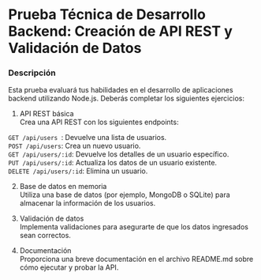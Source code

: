 # Prueba Técnica de Desarrollo Backend: Creación de API REST y Validación de Datos

### Descripción  
Esta prueba evaluará tus habilidades en el desarrollo de aplicaciones backend utilizando Node.js. Deberás completar los siguientes ejercicios:

1. API REST básica  
Crea una API REST con los siguientes endpoints:

```GET /api/users ```: Devuelve una lista de usuarios.  
```POST /api/users```: Crea un nuevo usuario.  
```GET /api/users/:id```: Devuelve los detalles de un usuario específico.  
```PUT /api/users/:id```: Actualiza los datos de un usuario existente.  
```DELETE /api/users/:id```: Elimina un usuario.  

2. Base de datos en memoria  
Utiliza una base de datos (por ejemplo, MongoDB o SQLite) para almacenar la información de los usuarios.

3. Validación de datos  
Implementa validaciones para asegurarte de que los datos ingresados sean correctos.

4. Documentación  
Proporciona una breve documentación en el archivo README.md sobre cómo ejecutar y probar la API.
